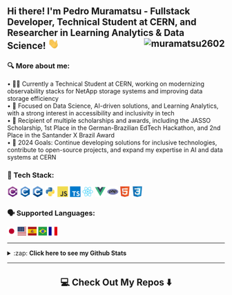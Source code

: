 <h2 align="left"> 
   Hi there! I'm Pedro Muramatsu  - Fullstack Developer, Technical Student at CERN, and Researcher in Learning Analytics & Data Science! <img src="https://github.com/ABSphreak/ABSphreak/blob/master/gifs/Hi.gif" height="25px">
   <img align="right" vertical-align="center" src="https://komarev.com/ghpvc/?username=muramatsu2602" alt="muramatsu2602" />
</h2>

### 🔍 More about me:

• 👨‍💻 Currently a Technical Student at CERN, working on modernizing observability stacks for NetApp storage systems and improving data storage efficiency<br>
• 🔬 Focused on Data Science, AI-driven solutions, and Learning Analytics, with a strong interest in accessibility and inclusivity in tech<br>
• 🏅 Recipient of multiple scholarships and awards, including the JASSO Scholarship, 1st Place in the German-Brazilian EdTech Hackathon, and 2nd Place in the Santander X Brazil Award<br>
• 🥅 2024 Goals: Continue developing solutions for inclusive technologies, contribute to open-source projects, and expand my expertise in AI and data systems at CERN

### 🧰 Tech Stack:

<p align="left">
   <img src="https://raw.githubusercontent.com/devicons/devicon/master/icons/csharp/csharp-original.svg" alt="csharp" width="25" height="25"/>
   <img src="https://raw.githubusercontent.com/devicons/devicon/master/icons/c/c-original.svg" alt="c" width="25" height="25"/>
   <img src="https://raw.githubusercontent.com/devicons/devicon/master/icons/cplusplus/cplusplus-original.svg" alt="cplusplus" width="25" height="25"/>
   <img src="https://raw.githubusercontent.com/devicons/devicon/master/icons/python/python-original.svg" alt="python" width="25" height="25"/>
   <img src="https://raw.githubusercontent.com/devicons/devicon/master/icons/javascript/javascript-original.svg" alt="javascript" width="25" height="25"/>
   <img src="https://raw.githubusercontent.com/devicons/devicon/master/icons/typescript/typescript-original.svg" alt="typescript" width="25" height="25"/>
   <img src="https://raw.githubusercontent.com/devicons/devicon/master/icons/react/react-original.svg" alt="react" width="25" height="25"/>
   <img src="https://github.com/devicons/devicon/blob/master/icons/vuejs/vuejs-original.svg" alt="vue" width="25" height="25"/>
   <img src="https://raw.githubusercontent.com/devicons/devicon/master/icons/php/php-original.svg" alt="php" width="25" height="25"/>
   <img src="https://raw.githubusercontent.com/devicons/devicon/master/icons/html5/html5-original.svg" alt="html5"  width="25" height="25"/>
   <img src="https://raw.githubusercontent.com/devicons/devicon/master/icons/css3/css3-original.svg" alt="css3"  width="25" height="25"/>
</p>

### 🗣️ Supported Languages:
<p>
<img src="https://github.com/lipis/flag-icons/blob/main/flags/1x1/jp.svg" alt="jp" width="20" height="20"/> 
<img src="https://github.com/lipis/flag-icons/blob/main/flags/1x1/us.svg" alt="us" width="20" height="20"/> 
<img src="https://github.com/lipis/flag-icons/blob/main/flags/1x1/es.svg" alt="es" width="20" height="20"/> 
<img src="https://github.com/lipis/flag-icons/blob/main/flags/1x1/br.svg" alt="br" width="20" height="20"/> 
<img src="https://github.com/lipis/flag-icons/blob/main/flags/1x1/fr.svg" alt="fr" width="20" height="20"/>
</p>

<hr>
<details>
   <summary>:zap: <strong> Click here to see my Github Stats</strong> </summary>
   <img align="left" alt="Muramatsu2602's Github Stats" src="https://github-readme-stats.vercel.app/api?username=Muramatsu2602&show_icons=true&hide_border=true" />
   <img align="right" alt="favourite langs" src="https://github-readme-stats.vercel.app/api/top-langs/?username=Muramatsu2602&layout=compact&hide_border=true" />
</details>

<hr>

<h2  align="center">💻 Check Out My Repos ⬇️ </h2>
